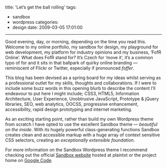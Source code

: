 title: 'Let’s get the ball rolling'
tags:
  - sandbox
  - wordpress
categories:
  - design
date: 2009-03-05 17:01:00
---

Good evening, day, or morning, depending on the time you read this. Welcome to my online portfolio, my sandbox for design, my playground for web development, my platform for industry opinions and my business, ‘FofR Online’. What does FofR stand for? It’s Czech for ‘move it’, it’s a common typo of for and it sits in that ballpark of quirky online branding — reminiscent of Flickr or Twitter, especially if pronounced _foffer_.

This blog has been devised as a spring board for my ideas whilst serving as a professional outlet for my skills, thoughts and collaborations. If I were to include some buzz words in this opening blurb to describe the content I’ll endeavour to put here I might include; CSS3, HTML5, Information Architecture, User Experience, Unobtrusive JavaScript, Prototype &amp; jQuery libraries, SEO, web analytics, OOCSS, progressive enhancement, accessibility, rapid design prototyping and internet marketing.

As an exciting starting point, rather than build my own Wordpress theme from scratch I have opted to use the excellent Sandbox theme — _beautiful on the inside_. With its hugely powerful class-generating functions Sandbox creates clean and accessible markup with a huge array of context sensitive CSS selectors, creating an _exceptionally extensible foundation_.

For more information on the Sandbox Wordpress theme I recommend checking out the official [Sandbox website](http://www.plaintxt.org/themes/sandbox/) hosted at plaintxt or the project home on [Google Code](https://code.google.com/p/sandbox-theme/).
